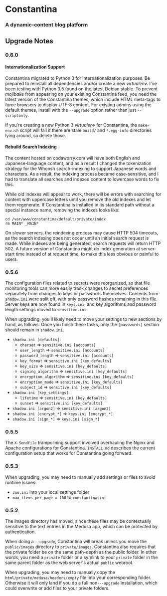 # Constantina
### A dynamic-content blog platform

## Upgrade Notes

### 0.6.0

#### Internationalization Support

Constantina migrated to Python 3 for internationalization purposes. Be prepared to reinstall all dependencies and/or create a new *virtualenv*. I've been testing with Python 3.5 found on the latest Debian stable. To prevent *mojibake* from appearing on your existing Constantina feed, you need the latest version of the Constantina themes, which include HTML meta-tags to force browsers to display UTF-8 content. For existing admins using the default themes, install with the `--upgrade` option rather than just `--scriptonly`.

If you're creating a new Python 3 *virtualenv* for Constantina, the `make-env.sh` script will fail if there are stale `build/` and `*.egg-info` directories lying around, so delete those.


#### Rebuild Search Indexing

The content hosted on codaworry.com will have both English and Japanese-language content, and as a result I changed the tokenization strategy for the Whoosh search-indexing to support Japanese words and characters. As a result, the indexing process became case-sensitive, and I had to translate all searches and indexed content to lowercase words to fix this.

While old indexes will appear to work, there will be errors with searching for content with uppercase letters until you remove the old indexes and let them regenerate. If Constantina is installed in its standard path without a special instance name, removing the indexes looks like:

```
cd /var/www/constantina/default/private/index
rm MAIN* _MAIN*
```

On slower servers, the reindexing process may cause HTTP 504 timeouts, as the search indexing does not occur until an initial search request is made. While indexes are being generated, search requests will return HTTP 502. A future version of Constantina might do index generation at server-start time instead of at request time, to make this less obvious or painful to users.


### 0.5.6

The configuration files related to secrets were reorganized, so that file monitoring tools can more easily track changes to secret preferences separately from changes to keys or passwords themselves. Contents from `shadow.ini` were split off, with only password hashes remaining in this file. Server keys are now found in `keys.ini`, and key algorithms and password length settings moved to `sensitive.ini`.

When upgrading, you'll likely need to move your settings to new sections by hand, as follows. Once you finish these tasks, only the `[passwords]` section should remain in `shadow.ini`.

 * `shadow.ini [defaults]`:
   * `charset` => `sensitive.ini [accounts]`
   * `user_length` => `sensitive.ini [accounts]`
   * `password_length` => `sensitive.ini [accounts]`
   * `key_format` => `sensitive.ini [key_defaults]`
   * `key_size` => `sensitive.ini [key_defaults]`
   * `signing_algorithm` => `sensitive.ini [key_defaults]`
   * `encryption_algorithm` => `sensitive.ini [key_defaults]`
   * `encryption_mode` => `sensitive.ini [key_defaults]`
   * `subject_id` => `sensitive.ini [key_defaults]`
 * `shadow.ini [key_settings]`:
   * `lifetime` => `sensitive.ini [key_defaults]`
   * `sunset` => `sensitive.ini [key_defaults]`
 * `shadow.ini [argon2]` => `sensitive.ini [argon2]`
 * `shadow.ini [encrypt_*]` => `keys.ini [encrypt_*]`
 * `shadow.ini [sign_*]` => `keys.ini [sign_*]`

### 0.5.5

The `X-Sendfile` trampolining support involved overhauling the Nginx and Apache configurations for Constantina. `INSTALL.md` describes the current configuration setup that works for Constantina going forward. 

### 0.5.3

When upgrading, you may need to manually add settings or files to avoid runtime issues:

 * `zoo.ini` into your local settings folder
 * `max_items_per_page = 100` to `constantina.ini`

### 0.5.2

The images directory has moved, since these files may be contextually sensitive to the text entries in the Medusa app, which can be protected by authentication.

When doing a `--upgrade`, Constantina will break unless you move the `public/images` directory to `private/images`. Constantina also requires that the private folder be on the same path-depth as the public folder. In other words, you need a `private` folder or a symlink to your `private` folder in the same parent folder as the web server's actual `public` webroot.

When upgrading, you may need to manually copy the `html/private/medusa/headers/empty` file into your corresponding folder. Otherwise it will only land if you do a full non-`--upgrade` installation, which could overwrite or add files to your private folders.
